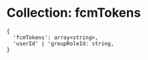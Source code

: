 # Collection: fcmTokens

```
{
  'fcmTokens': array<string>,
  'userId' | 'groupRoleId: string,
}
```
